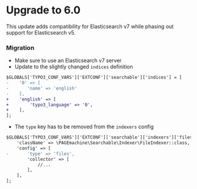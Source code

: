 # Upgrade to 6.0
This update adds compatibility for Elasticsearch v7 while phasing out support for Elasticsearch v5.

### Migration
- Make sure to use an Elasticsearch v7 server
- Update to the slightly changed `indices` definition
```diff
$GLOBALS['TYPO3_CONF_VARS']['EXTCONF']['searchable']['indices'] = [
-    '0' => [
-       'name' => 'english'
-    ],
+    'english' => [
+        'typo3_language' => '0',
+    ],
];
```
- The `type` key has to be removed from the `indexers` config
```diff
$GLOBALS['TYPO3_CONF_VARS']['EXTCONF']['searchable']['indexers']['files'] = [
    'className' => \PAGEmachine\Searchable\Indexer\FileIndexer::class,
    'config' => [
-       'type' => 'files',
        'collector' => [
            //...
        ],
    ],
];
```
